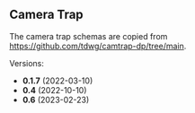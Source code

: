 ## Camera Trap

The camera trap schemas are copied from https://github.com/tdwg/camtrap-dp/tree/main.


Versions:

- **0.1.7** (2022-03-10)
- **0.4** (2022-10-10)
- **0.6** (2023-02-23)
